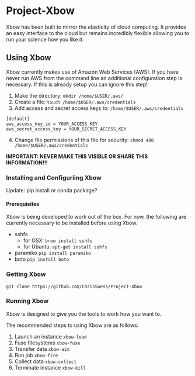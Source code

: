 # Project-Xbow

Xbow has been built to mirror the elasticity of cloud computing. It provides an easy interface to the cloud but remains incredibly flexible allowing you to run your science how you like it. 


## Using Xbow

Xbow currently makes use of Amazon Web Services (AWS). If you have never run AWS from the command line an additional configuration step is necessary. If this is already setup you can ignore this step!

   1. Make the directory: `mkdir /home/$USER/.aws/`
   2. Create a file:  `touch /home/$USER/.aws/credentials`
   3. Add access and secret access keys to: `/home/$USER/.aws/credentials`

	[default]
	aws_access_key_id = YOUR_ACCESS_KEY
	aws_secret_access_key = YOUR_SECRET_ACCESS_KEY

   4. Change file permissions of this file for security:  `chmod 400 /home/$USER/.aws/credentials`

 **IMPORTANT: NEVER MAKE THIS VISIBLE OR SHARE THIS INFORMATION!!!** 

### Installing and Configuriing Xbow

Update: pip install or conda package?

#### Prerequisites

Xbow is being developed to work out of the box. For now, the following are currently necessary to be installed before using Xbow.

  * sshfs 
	* for OSX: `brew install sshfs` 
	* for Ubuntu: `apt-get install sshfs`
  * paramiko `pip install paramiko`
  * boto `pip install boto`

### Getting Xbow

`git clone https://github.com/ChrisSuess/Project-Xbow`

### Running Xbow

Xbow is designed to give you the tools to work how you want to.

The recommended steps to using Xbow are as follows:

   1. Launch an instance `xbow-load`
   2. Fuse filesystems `xbow-fuse`
   3. Transfer data `xbow-aim`
   4. Run job `xbow-fire`
   5. Collect data `xbow-collect`
   6. Terminate instance `xbow-kill`

